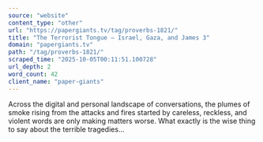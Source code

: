 ```yaml
---
source: "website"
content_type: "other"
url: "https://papergiants.tv/tag/proverbs-1821/"
title: "The Terrorist Tongue – Israel, Gaza, and James 3"
domain: "papergiants.tv"
path: "/tag/proverbs-1821/"
scraped_time: "2025-10-05T00:11:51.100728"
url_depth: 2
word_count: 42
client_name: "paper-giants"
---
```


Across the digital and personal landscape of conversations, the plumes of smoke rising from the attacks and fires started by careless, reckless, and violent words are only making matters worse. What exactly is the wise thing to say about the terrible tragedies...